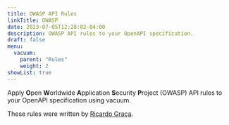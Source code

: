 ```yaml
---
title: OWASP API Rules
linkTitle: OWASP
date: 2023-07-05T12:28:02-04:00
description: OWASP API rules to your OpenAPI specification.
draft: false
menu:
  vacuum:
    parent: "Rules"
    weight: 2
showList: true
---
```


Apply **O**pen **W**orldwide **A**pplication **S**ecurity **P**roject (OWASP) API rules to your OpenAPI specification using vacuum.

These rules were written by [Ricardo Graça](https://github.com/Ricagraca).

